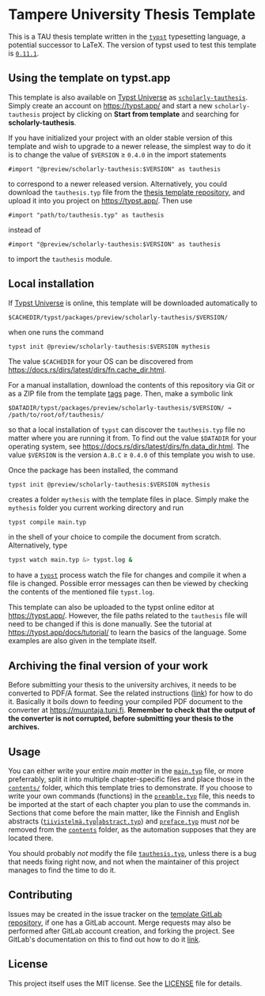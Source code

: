 # Tampere University Thesis Template

This is a TAU thesis template written in the  [`typst`][typst]
typesetting language, a potential successor to LaTeΧ. The
version of typst used to test this template is
[`0.11.1`][v0.11.1].

## Using the template on typst.app

This template is also available on [Typst Universe] as
[`scholarly-tauthesis`][tu-template-page]. Simply create an account on
<https://typst.app/> and start a new `scholarly-tauthesis` project by clicking
on **Start from template** and searching for **scholarly-tauthesis**.

[tu-template-page]: https://typst.app/universe/package/scholarly-tauthesis

If you have initialized your project with an older stable version of this
template and wish to upgrade to a newer release, the simplest way to do it is
to change the value of `$VERSION` ≥ `0.4.0` in the import statements
```typst
#import "@preview/scholarly-tauthesis:$VERSION" as tauthesis
```
to correspond to a newer released version. Alternatively, you could download
the `tauthesis.typ` file from the [thesis template repository][template-repo], and
upload it into you project on <https://typst.app/>. Then use
```typst
#import "path/to/tauthesis.typ" as tauthesis
```
instead of
```typst
#import "@preview/scholarly-tauthesis:$VERSION" as tauthesis
```
to import the `tauthesis` module.

[template-repo]: https://gitlab.com/tuni-official/thesis-templates/tau-typst-thesis-template

## Local installation

If [Typst Universe] is online, this template will be downloaded automatically
to

	$CACHEDIR/typst/packages/preview/scholarly-tauthesis/$VERSION/

when one runs the command

	typst init @preview/scholarly-tauthesis:$VERSION mythesis

The value `$CACHEDIR` for your OS can be discovered from
<https://docs.rs/dirs/latest/dirs/fn.cache_dir.html>.

For a manual installation, download the contents of this repository via Git or
as a ZIP file from the template [tags] page. Then, make a symbolic link

	$DATADIR/typst/packages/preview/scholarly-tauthesis/$VERSION/ → /path/to/root/of/tauthesis/

so that a local installation of `typst` can discover the
`tauthesis.typ` file no matter where you are running it from. To
find out the value `$DATADIR` for your operating system, see
<https://docs.rs/dirs/latest/dirs/fn.data_dir.html>. The value
`$VERSION` is the version `A.B.C` ≥ `0.4.0` of this template you
wish to use.

[tags]: https://gitlab.com/tuni-official/thesis-templates/tau-typst-thesis-template/-/tags
[Typst Universe]: https://typst.app/universe

Once the package has been installed, the command

	typst init @preview/scholarly-tauthesis:$VERSION mythesis

creates a folder `mythesis` with the template files in place. Simply make the
`mythesis` folder you current working directory and run
```sh
typst compile main.typ
```
in the shell of your choice to compile the document from scratch.
Alternatively, type
```sh
typst watch main.typ &> typst.log &
```
to have a [`typst`][typst] process watch the file for changes and
compile it when a file is changed. Possible error messages can
then be viewed by checking the contents of the mentioned file
`typst.log`.

This template can also be uploaded to the typst online editor at
<https://typst.app/>. However, the file paths related to the
`tauthesis` file will need to be changed if this is done
manually. See the tutorial at <https://typst.app/docs/tutorial/>
to learn the basics of the language. Some examples are also given
in the template itself.

[typst]: https://github.com/typst/typst
[v0.11.1]: https://github.com/typst/typst/releases/tag/v0.11.1

## Archiving the final version of your work

Before submitting your thesis to the university archives, it needs to be converted to PDF/A format.
See the related instructions ([link][pdfa-instructions]) for how to do it. Basically it boils down
to feeding your compiled PDF document to the converter at <https://muuntaja.tuni.fi>. **Remember to
check that the output of the converter is not corrupted, before submitting your thesis to the
archives.**

[pdfa-instructions]: https://libguides.tuni.fi/opinnaytteet/pdfa

## Usage

You can either write your entire *main matter* in the [`main.typ`](./main.typ) file, or more
preferrably, split it into multiple chapter-specific files and place those in the
[`contents/`](./content) folder, which this template tries to demonstrate. If you choose to write
your own commands (functions) in the [`preamble.typ`](./preamble.typ) file, this needs to be
imported at the start of each chapter you plan to use the commands in. Sections that come before the
main matter, like the Finnish and English abstracts
([`tiivistelmä.typ`](./content/tiivistelmä.typ)|[`abstract.typ`](./content/abstract.typ)) and
[`preface.typ`](./content/preface.typ) must *not* be removed from the [`contents`](./content)
folder, as the automation supposes that they are located there.

You should probably *not* modify the file [`tauthesis.typ`](./tauthesis.typ), unless there is a bug
that needs fixing right now, and not when the maintainer of this project manages to find the time to
do it.

## Contributing

Issues may be created in the issue tracker on the [template GitLab
repository][template-repo], if one has a GitLab account. Merge requests may
also be performed after GitLab account creation, and forking the project. See
GitLab's documentation on this to find out how to do it [link][forking].

[forking]: https://docs.gitlab.com/ee/user/project/repository/forking_workflow.html

## License

This project itself uses the MIT license. See the [LICENSE](./LICENSE) file for details.
